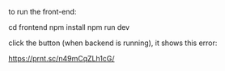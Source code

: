 to run the front-end:

cd frontend
npm install
npm run dev

click the button (when backend is running), it shows this error:

https://prnt.sc/n49mCqZLh1cG/